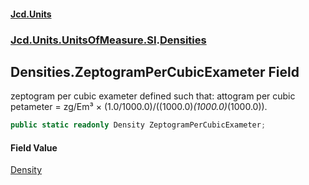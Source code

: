 #### [Jcd.Units](index.md 'index')
### [Jcd.Units.UnitsOfMeasure.SI](Jcd.Units.UnitsOfMeasure.SI.md 'Jcd.Units.UnitsOfMeasure.SI').[Densities](Densities.md 'Jcd.Units.UnitsOfMeasure.SI.Densities')

## Densities.ZeptogramPerCubicExameter Field

zeptogram per cubic exameter defined such that: attogram per cubic petameter = zg/Em³ ×
(1.0/1000.0)/((1000.0)*(1000.0)*(1000.0)).

```csharp
public static readonly Density ZeptogramPerCubicExameter;
```

#### Field Value
[Density](Density.md 'Jcd.Units.UnitTypes.Density')